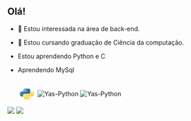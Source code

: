 ## Olá!
- 👀 Estou interessada na área de back-end.
- 🌱 Estou cursando graduação de Ciência da computação.
- Estou aprendendo Python e C
- Aprendendo MySql

  <div style="display: inline_block"><br>
  <img align="center" alt="Yas-Python" height="30" width="40" src="https://raw.githubusercontent.com/devicons/devicon/master/icons/python/python-original.svg">
  <img align="center" alt="Yas-Python" height="30" width="40" src="https://cdn.jsdelivr.net/gh/devicons/devicon@latest/icons/c/c-original.svg"/>
  <img align="center" alt="Yas-Python" height="30" width="40" src="https://cdn.jsdelivr.net/gh/devicons/devicon@latest/icons/mysql/mysql-original.svg" />
    
  </div>
<div> 
  <a href = "mailto:yasmymsdcastro@gmail.com"><img src="https://img.shields.io/badge/-Gmail-%23333?style=for-the-badge&logo=gmail&logoColor=white" target="_blank"></a>
  <a href="https://www.linkedin.com/in/yasmym-castro-897ab6279" target="_blank"><img src="https://img.shields.io/badge/-LinkedIn-%230077B5?style=for-the-badge&logo=linkedin&logoColor=white" target="_blank"></a> 
</div>
